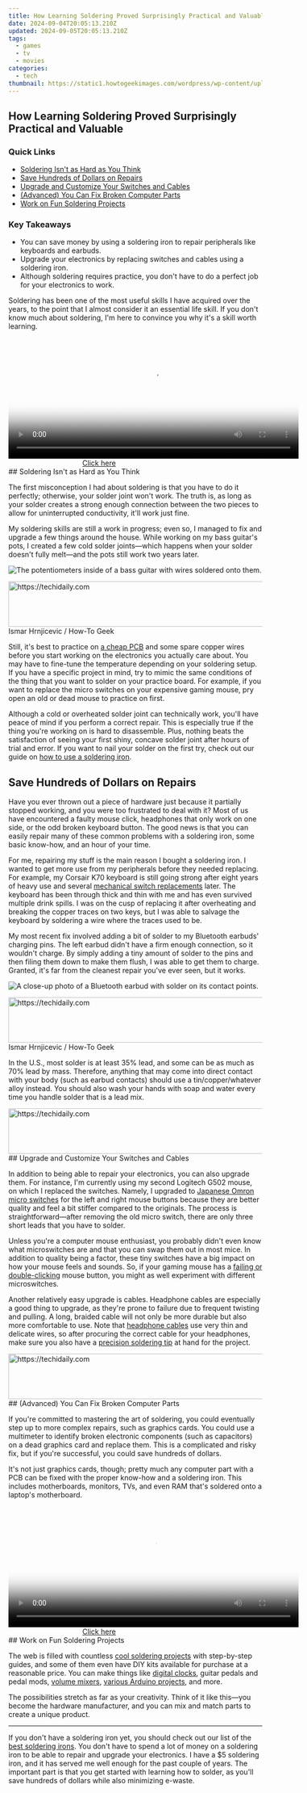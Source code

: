 ```yaml
---
title: How Learning Soldering Proved Surprisingly Practical and Valuable
date: 2024-09-04T20:05:13.210Z
updated: 2024-09-05T20:05:13.210Z
tags:
  - games
  - tv
  - movies
categories:
  - tech
thumbnail: https://static1.howtogeekimages.com/wordpress/wp-content/uploads/2024/05/soldering-iron-3d-printer.jpeg
---
```


## How Learning Soldering Proved Surprisingly Practical and Valuable

### Quick Links

* [Soldering Isn't as Hard as You Think](https://location-social.techidaily.com/in-2024-how-to-changefake-your-oneplus-12r-location-on-viber-drfone-by-drfone-virtual-android/)
* [Save Hundreds of Dollars on Repairs](https://howto.techidaily.com/what-to-do-if-your-vivo-y100t-auto-does-not-work-drfone-by-drfone-fix-android-problems-fix-android-problems/)
* [Upgrade and Customize Your Switches and Cables](https://win-howtos.techidaily.com/conquering-the-0x800705b4-error-effective-strategies-for-smooth-updates-on-your-windows-10-pc/)
* [(Advanced) You Can Fix Broken Computer Parts](https://www.howtogeek.com/i-learned-to-solder-and-its-far-more-useful-than-i-expected/#advanced-you-can-fix-broken-computer-parts)
* [Work on Fun Soldering Projects](https://facebook-video-share.techidaily.com/2024-approved-the-youtube-creator-summit-a-getaway-for-top-talent/)

### Key Takeaways

* You can save money by using a soldering iron to repair peripherals like keyboards and earbuds.
* Upgrade your electronics by replacing switches and cables using a soldering iron.
* Although soldering requires practice, you don't have to do a perfect job for your electronics to work.

 Soldering has been one of the most useful skills I have acquired over the years, to the point that I almost consider it an essential life skill. If you don't know much about soldering, I'm here to convince you why it's a skill worth learning.

<!-- affiliate ads begin -->
<span id="1983446">
					<video width="576" height="240" style="cursor:pointer"
           poster="//a.impactradius-go.com/display-clicktoplayimage/1983446.png"
           onclick="if(!this.playClicked){this.play();this.setAttribute('controls',true);this.playClicked=true;}">
	   <source src="//a.impactradius-go.com/display-ad/22993-1983446">
	   <img src="//a.impactradius-go.com/display-clicktoplayimage/1983446.png" style="border: none; height: 100%; width: 100%; object-fit: contain">
	</video>
	<div style="width:360px;text-align:center"><a href="javascript:window.open(decodeURIComponent('https%3A%2F%2Fhomestyler.sjv.io%2Fc%2F5597632%2F1983446%2F22993'), '_blank');void(0);">Click here</a></div>
</span>
<img height="0" width="0" src="https://imp.pxf.io/i/5597632/1983446/22993" style="position:absolute;visibility:hidden;" border="0" />
<!-- affiliate ads end -->
##  Soldering Isn't as Hard as You Think

 The first misconception I had about soldering is that you have to do it perfectly; otherwise, your solder joint won't work. The truth is, as long as your solder creates a strong enough connection between the two pieces to allow for uninterrupted conductivity, it'll work just fine.

 My soldering skills are still a work in progress; even so, I managed to fix and upgrade a few things around the house. While working on my bass guitar's pots, I created a few cold solder joints—which happens when your solder doesn't fully melt—and the pots still work two years later.

![The potentiometers inside of a bass guitar with wires soldered onto them.](https://static1.howtogeekimages.com/wordpress/wp-content/uploads/2024/05/img20211124235935.jpg) 

<!-- affiliate ads begin -->
<a href="https://aligracehair.sjv.io/c/5597632/1938721/19272" target="_top" id="1938721">
  <img src="//a.impactradius-go.com/display-ad/19272-1938721" border="0" alt="https://techidaily.com" width="728" height="90"/>
</a>
<img height="0" width="0" src="https://aligracehair.sjv.io/i/5597632/1938721/19272" style="position:absolute;visibility:hidden;" border="0" />
<!-- affiliate ads end -->
Ismar Hrnjicevic / How-To Geek

 Still, it's best to practice on [a cheap PCB](https://www.amazon.com/ELEGOO-Prototype-Soldering-Compatible-Arduino/dp/B072Z7Y19F/?tag=hotoge-20&ascsubtag=UUhtgUeUpU2002888&asc%5Frefurl=https%3A%2F%2Fwww.howtogeek.com%2Fi-learned-to-solder-and-its-far-more-useful-than-i-expected%2F&asc%5Fcampaign=Evergreen) and some spare copper wires before you start working on the electronics you actually care about. You may have to fine-tune the temperature depending on your soldering setup. If you have a specific project in mind, try to mimic the same conditions of the thing that you want to solder on your practice board. For example, if you want to replace the micro switches on your expensive gaming mouse, pry open an old or dead mouse to practice on first.

 Although a cold or overheated solder joint can technically work, you'll have peace of mind if you perform a correct repair. This is especially true if the thing you're working on is hard to disassemble. Plus, nothing beats the satisfaction of seeing your first shiny, concave solder joint after hours of trial and error. If you want to nail your solder on the first try, check out our guide on [how to use a soldering iron](https://facebook-video-recording.techidaily.com/updated-in-2024-secrets-of-the-top-8-social-apps-for-popularity-on-facebook-platform/).

##  Save Hundreds of Dollars on Repairs

 Have you ever thrown out a piece of hardware just because it partially stopped working, and you were too frustrated to deal with it? Most of us have encountered a faulty mouse click, headphones that only work on one side, or the odd broken keyboard button. The good news is that you can easily repair many of these common problems with a soldering iron, some basic know-how, and an hour of your time.

 For me, repairing my stuff is the main reason I bought a soldering iron. I wanted to get more use from my peripherals before they needed replacing. For example, my Corsair K70 keyboard is still going strong after eight years of heavy use and several [mechanical switch replacements](https://some-approaches.techidaily.com/in-2024-unmatched-tech-elevation-through-srs-enhancement/) later. The keyboard has been through thick and thin with me and has even survived multiple drink spills. I was on the cusp of replacing it after overheating and breaking the copper traces on two keys, but I was able to salvage the keyboard by soldering a wire where the traces used to be.

 My most recent fix involved adding a bit of solder to my Bluetooth earbuds' charging pins. The left earbud didn't have a firm enough connection, so it wouldn't charge. By simply adding a tiny amount of solder to the pins and then filing them down to make them flush, I was able to get them to charge. Granted, it's far from the cleanest repair you've ever seen, but it works.

![A close-up photo of a Bluetooth earbud with solder on its contact points.](https://static1.howtogeekimages.com/wordpress/wp-content/uploads/2024/05/img20240510030615.jpg) 

<!-- affiliate ads begin -->
<a href="https://aligracehair.sjv.io/c/5597632/1934142/19272" target="_top" id="1934142">
  <img src="//a.impactradius-go.com/display-ad/19272-1934142" border="0" alt="https://techidaily.com" width="728" height="90"/>
</a>
<img height="0" width="0" src="https://aligracehair.sjv.io/i/5597632/1934142/19272" style="position:absolute;visibility:hidden;" border="0" />
<!-- affiliate ads end -->
Ismar Hrnjicevic / How-To Geek

 In the U.S., most solder is at least 35% lead, and some can be as much as 70% lead by mass. Therefore, anything that may come into direct contact with your body (such as earbud contacts) should use a tin/copper/whatever alloy instead. You should also wash your hands with soap and water every time you handle solder that is a lead mix.

<!-- affiliate ads begin -->
<a href="https://appsumo.8odi.net/c/5597632/2082536/7443" target="_top" id="2082536">
  <img src="//a.impactradius-go.com/display-ad/7443-2082536" border="0" alt="https://techidaily.com" width="728" height="90"/>
</a>
<img height="0" width="0" src="https://appsumo.8odi.net/i/5597632/2082536/7443" style="position:absolute;visibility:hidden;" border="0" />
<!-- affiliate ads end -->
##  Upgrade and Customize Your Switches and Cables

 In addition to being able to repair your electronics, you can also upgrade them. For instance, I'm currently using my second Logitech G502 mouse, on which I replaced the switches. Namely, I upgraded to [Japanese Omron micro switches](https://www.amazon.com/D2F-01F-Switch-Microswitch-Subminiature-Logitech/dp/B0062WNDLI?tag=hotoge-20&ascsubtag=UUhtgUeUpU2002888&asc%5Frefurl=https%3A%2F%2Fwww.howtogeek.com%2Fi-learned-to-solder-and-its-far-more-useful-than-i-expected%2F&asc%5Fcampaign=Evergreen) for the left and right mouse buttons because they are better quality and feel a bit stiffer compared to the originals. The process is straightforward—after removing the old micro switch, there are only three short leads that you have to solder.

 Unless you're a computer mouse enthusiast, you probably didn't even know what microswitches are and that you can swap them out in most mice. In addition to quality being a factor, these tiny switches have a big impact on how your mouse feels and sounds. So, if your gaming mouse has a [failing or double-clicking](https://hardware-updates.techidaily.com/free-installation-realtek-8188cu-wireless-network-adapter-drivers-on-windows-10-7/) mouse button, you might as well experiment with different microswitches.

 Another relatively easy upgrade is cables. Headphone cables are especially a good thing to upgrade, as they're prone to failure due to frequent twisting and pulling. A long, braided cable will not only be more durable but also more comfortable to use. Note that [headphone cables](https://iphone-unlock.techidaily.com/unlocking-iphone-se-2020-lock-screen-3-foolproof-methods-that-actually-work-drfone-by-drfone-ios/) use very thin and delicate wires, so after procuring the correct cable for your headphones, make sure you also have a [precision soldering tip](https://www.amazon.com/Soldering-900M-T-I-Lead-Free-Precision-Electronic/dp/B07FQM5KJR?tag=hotoge-20&ascsubtag=UUhtgUeUpU2002888&asc%5Frefurl=https%3A%2F%2Fwww.howtogeek.com%2Fi-learned-to-solder-and-its-far-more-useful-than-i-expected%2F&asc%5Fcampaign=Evergreen) at hand for the project.

<!-- affiliate ads begin -->
<a href="https://aligracehair.sjv.io/c/5597632/1948937/19272" target="_top" id="1948937">
  <img src="//a.impactradius-go.com/display-ad/19272-1948937" border="0" alt="https://techidaily.com" width="728" height="90"/>
</a>
<img height="0" width="0" src="https://aligracehair.sjv.io/i/5597632/1948937/19272" style="position:absolute;visibility:hidden;" border="0" />
<!-- affiliate ads end -->
##  (Advanced) You Can Fix Broken Computer Parts

 If you're committed to mastering the art of soldering, you could eventually step up to more complex repairs, such as graphics cards. You could use a multimeter to identify broken electronic components (such as capacitors) on a dead graphics card and replace them. This is a complicated and risky fix, but if you're successful, you could save hundreds of dollars.

 It's not just graphics cards, though; pretty much any computer part with a PCB can be fixed with the proper know-how and a soldering iron. This includes motherboards, monitors, TVs, and even RAM that's soldered onto a laptop's motherboard.

<!-- affiliate ads begin -->
<span id="1993650">
					<video width="576" height="240" style="cursor:pointer"
           poster="//a.impactradius-go.com/display-clicktoplayimage/1993650.png"
           onclick="if(!this.playClicked){this.play();this.setAttribute('controls',true);this.playClicked=true;}">
	   <source src="//a.impactradius-go.com/display-ad/22993-1993650">
	   <img src="//a.impactradius-go.com/display-clicktoplayimage/1993650.png" style="border: none; height: 100%; width: 100%; object-fit: contain">
	</video>
	<div style="width:360px;text-align:center"><a href="javascript:window.open(decodeURIComponent('https%3A%2F%2Fhomestyler.sjv.io%2Fc%2F5597632%2F1993650%2F22993'), '_blank');void(0);">Click here</a></div>
</span>
<img height="0" width="0" src="https://imp.pxf.io/i/5597632/1993650/22993" style="position:absolute;visibility:hidden;" border="0" />
<!-- affiliate ads end -->
##  Work on Fun Soldering Projects

 The web is filled with countless [cool soldering projects](https://article-tips.techidaily.com/2024-approved-high-fidelity-viewing-at-home-with-eizos-4k-display/) with step-by-step guides, and some of them even have DIY kits available for purchase at a reasonable price. You can make things like [digital clocks](https://www.amazon.com/WHDTS-TJ-56-428-Soldering-Practice-Electronics/dp/B09MN6JCMC/?tag=hotoge-20&ascsubtag=UUhtgUeUpU2002888&asc%5Frefurl=https%3A%2F%2Fwww.howtogeek.com%2Fi-learned-to-solder-and-its-far-more-useful-than-i-expected%2F&asc%5Fcampaign=Evergreen), guitar pedals and pedal mods, [volume mixers](https://www.instructables.com/DEEJ-a-Physical-Volume-Mixer/), [various Arduino projects](https://youtube-sure.techidaily.com/ed-2024-approved-master-the-art-of-video-sending-from-youtube-to-dailymotion/), and more.

 The possibilities stretch as far as your creativity. Think of it like this—you become the hardware manufacturer, and you can mix and match parts to create a unique product.

---

 If you don't have a soldering iron yet, you should check out our list of the [best soldering irons](https://screen-activity-recording.techidaily.com/updated-in-2024-unending-screen-documentation-sites/). You don't have to spend a lot of money on a soldering iron to be able to repair and upgrade your electronics. I have a $5 soldering iron, and it has served me well enough for the past couple of years. The important part is that you get started with learning how to solder, as you'll save hundreds of dollars while also minimizing e-waste.

<ins class="adsbygoogle"
     style="display:block"
     data-ad-format="autorelaxed"
     data-ad-client="ca-pub-7571918770474297"
     data-ad-slot="1223367746"></ins>



<ins class="adsbygoogle"
     style="display:block"
     data-ad-client="ca-pub-7571918770474297"
     data-ad-slot="8358498916"
     data-ad-format="auto"
     data-full-width-responsive="true"></ins>


